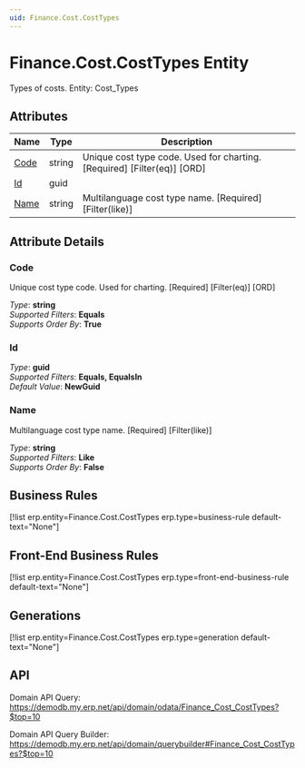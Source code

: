 ```yaml
---
uid: Finance.Cost.CostTypes
---
```

# Finance.Cost.CostTypes Entity

Types of costs. Entity: Cost_Types

## Attributes

| Name | Type | Description |
| ---- | ---- | --- |
| [Code](Finance.Cost.CostTypes.md#code) | string | Unique cost type code. Used for charting. [Required] [Filter(eq)] [ORD] 
| [Id](Finance.Cost.CostTypes.md#id) | guid |  
| [Name](Finance.Cost.CostTypes.md#name) | string | Multilanguage cost type name. [Required] [Filter(like)] 


## Attribute Details

### Code

Unique cost type code. Used for charting. [Required] [Filter(eq)] [ORD]

_Type_: **string**  
_Supported Filters_: **Equals**  
_Supports Order By_: **True**  

### Id

_Type_: **guid**  
_Supported Filters_: **Equals, EqualsIn**  
_Default Value_: **NewGuid**  

### Name

Multilanguage cost type name. [Required] [Filter(like)]

_Type_: **string**  
_Supported Filters_: **Like**  
_Supports Order By_: **False**  



## Business Rules

[!list erp.entity=Finance.Cost.CostTypes erp.type=business-rule default-text="None"]

## Front-End Business Rules

[!list erp.entity=Finance.Cost.CostTypes erp.type=front-end-business-rule default-text="None"]

## Generations

[!list erp.entity=Finance.Cost.CostTypes erp.type=generation default-text="None"]

## API

Domain API Query:
<https://demodb.my.erp.net/api/domain/odata/Finance_Cost_CostTypes?$top=10>

Domain API Query Builder:
<https://demodb.my.erp.net/api/domain/querybuilder#Finance_Cost_CostTypes?$top=10>

